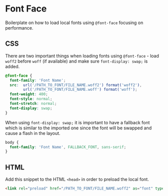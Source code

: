 # Font Face

Boilerplate on how to load local fonts using `@font-face` focusing on performance.

## CSS

There are two important things when loading fonts using `@font-face` - load `woff2` before `woff` (if available) and make sure `font-display: swap;` is added.

```css
@font-face {
  font-family: 'Font Name';
  src:  url('/PATH_TO_FONT/FILE_NAME.woff2') format('woff2'),
        url('/PATH_TO_FONT/FILE_NAME.woff') format('woff');
  font-weight: 400;
  font-style: normal;
  font-stretch: normal;
  font-display: swap;
}
```

When using `font-display: swap;` it is important to have a fallback font which is similar to the imported one since the font will be swapped and cause a flash in the layout.

```css
body {
  font-family: 'Font Name', FALLBACK_FONT, sans-serif;
}
```

## HTML

Add this snippet to the HTML `<head>` in order to preload the local font.

```html
<link rel="preload" href="/PATH_TO_FONT/FILE_NAME.woff2" as="font" type="font/woff2" crossorigin>
```
